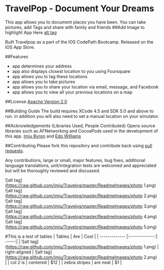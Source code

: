 TravelPop - Document Your Dreams
===

This app allows you to document places you have been. You can take pictures, add Tags and share with family and friends
##Add Image to highlight App Here
[alt tag](https://raw.github.com/imju/Travelog/ReadmeImages/1.png)

Built Travelpop as a part of the IOS CodePath Bootcamp. Released on the IOS App Store.

##Features
- app determines your address
- app also displays closest location to you using Foursquare
- app allows you to tag these locations 
- app allows you to take pictures 
- app allows you to share your location via email, message, and Facebook
- app allows you to view all your previous locations on a map

##License
[Apache Version 2.0](http://www.apache.org/licenses/LICENSE-2.0.html)

##Building Guide
The build requires XCode 4.5 and SDK 5.0 and above to run. in addition you will also need to set a manual location on your simulator.

##Acknowledgements (Libraries Used, People Contributed)
Opens source libraries such as AFNetworking and CocoaPods used in the development of this app.
[Imju Byron](https://github.com/imju) and [Edo Williams](https://github.com/willysharp5)

##Contributing 
Please fork this repository and contribute back using [pull requests](https://github.com/imju/Travelog/pulls).

Any contributions, large or small, major features, bug fixes, additional language translations, unit/integration tests are welcomed and appreciated but will be thoroughly reviewed and discussed.


![alt tag](https://raw.github.com/imju/Travelog/master/ReadmeImages/photo 1.png) <br/>
![alt tag](https://raw.github.com/imju/Travelog/master/ReadmeImages/photo 2.png) <br/>
![alt tag](https://raw.github.com/imju/Travelog/master/ReadmeImages/photo 3.png) <br/>
![alt tag](https://raw.github.com/imju/Travelog/master/ReadmeImages/photo 4.png) <br/>
![alt tag](https://raw.github.com/imju/Travelog/master/ReadmeImages/photo 5.png)

#This is a test of tables
| Tables        | Are           | Cool  |
| ------------- |:-------------:| -----:|
| ![alt tag](https://raw.github.com/imju/Travelog/master/ReadmeImages/photo 1.png)      | right-aligned | ![alt tag](https://raw.github.com/imju/Travelog/master/ReadmeImages/photo 2.png)  |
| col 2 is      | centered      |   $12 |
| zebra stripes | are neat      |    $1 |